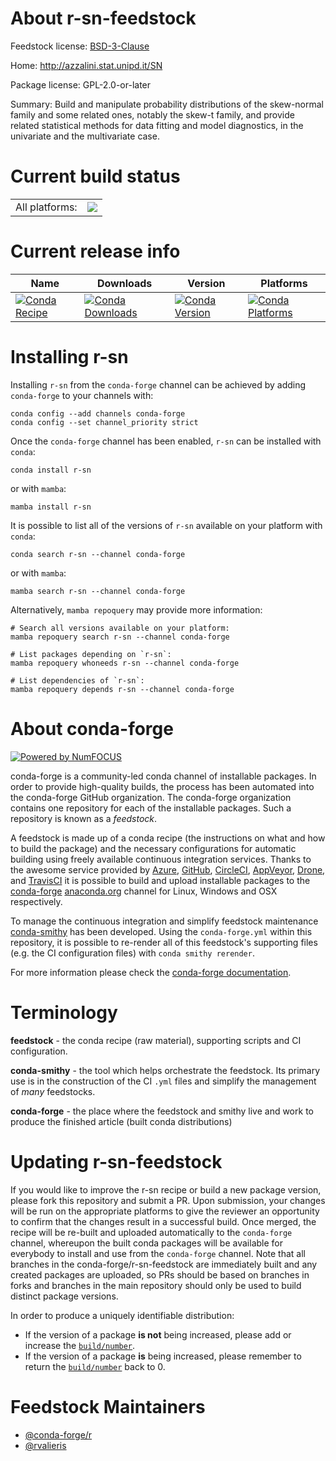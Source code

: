 About r-sn-feedstock
====================

Feedstock license: [BSD-3-Clause](https://github.com/conda-forge/r-sn-feedstock/blob/main/LICENSE.txt)

Home: http://azzalini.stat.unipd.it/SN

Package license: GPL-2.0-or-later

Summary: Build and manipulate probability distributions of the skew-normal family and some related ones, notably the skew-t family, and provide related statistical methods for data fitting and model diagnostics, in the univariate and the multivariate case.

Current build status
====================


<table><tr><td>All platforms:</td>
    <td>
      <a href="https://dev.azure.com/conda-forge/feedstock-builds/_build/latest?definitionId=1633&branchName=main">
        <img src="https://dev.azure.com/conda-forge/feedstock-builds/_apis/build/status/r-sn-feedstock?branchName=main">
      </a>
    </td>
  </tr>
</table>

Current release info
====================

| Name | Downloads | Version | Platforms |
| --- | --- | --- | --- |
| [![Conda Recipe](https://img.shields.io/badge/recipe-r--sn-green.svg)](https://anaconda.org/conda-forge/r-sn) | [![Conda Downloads](https://img.shields.io/conda/dn/conda-forge/r-sn.svg)](https://anaconda.org/conda-forge/r-sn) | [![Conda Version](https://img.shields.io/conda/vn/conda-forge/r-sn.svg)](https://anaconda.org/conda-forge/r-sn) | [![Conda Platforms](https://img.shields.io/conda/pn/conda-forge/r-sn.svg)](https://anaconda.org/conda-forge/r-sn) |

Installing r-sn
===============

Installing `r-sn` from the `conda-forge` channel can be achieved by adding `conda-forge` to your channels with:

```
conda config --add channels conda-forge
conda config --set channel_priority strict
```

Once the `conda-forge` channel has been enabled, `r-sn` can be installed with `conda`:

```
conda install r-sn
```

or with `mamba`:

```
mamba install r-sn
```

It is possible to list all of the versions of `r-sn` available on your platform with `conda`:

```
conda search r-sn --channel conda-forge
```

or with `mamba`:

```
mamba search r-sn --channel conda-forge
```

Alternatively, `mamba repoquery` may provide more information:

```
# Search all versions available on your platform:
mamba repoquery search r-sn --channel conda-forge

# List packages depending on `r-sn`:
mamba repoquery whoneeds r-sn --channel conda-forge

# List dependencies of `r-sn`:
mamba repoquery depends r-sn --channel conda-forge
```


About conda-forge
=================

[![Powered by
NumFOCUS](https://img.shields.io/badge/powered%20by-NumFOCUS-orange.svg?style=flat&colorA=E1523D&colorB=007D8A)](https://numfocus.org)

conda-forge is a community-led conda channel of installable packages.
In order to provide high-quality builds, the process has been automated into the
conda-forge GitHub organization. The conda-forge organization contains one repository
for each of the installable packages. Such a repository is known as a *feedstock*.

A feedstock is made up of a conda recipe (the instructions on what and how to build
the package) and the necessary configurations for automatic building using freely
available continuous integration services. Thanks to the awesome service provided by
[Azure](https://azure.microsoft.com/en-us/services/devops/), [GitHub](https://github.com/),
[CircleCI](https://circleci.com/), [AppVeyor](https://www.appveyor.com/),
[Drone](https://cloud.drone.io/welcome), and [TravisCI](https://travis-ci.com/)
it is possible to build and upload installable packages to the
[conda-forge](https://anaconda.org/conda-forge) [anaconda.org](https://anaconda.org/)
channel for Linux, Windows and OSX respectively.

To manage the continuous integration and simplify feedstock maintenance
[conda-smithy](https://github.com/conda-forge/conda-smithy) has been developed.
Using the ``conda-forge.yml`` within this repository, it is possible to re-render all of
this feedstock's supporting files (e.g. the CI configuration files) with ``conda smithy rerender``.

For more information please check the [conda-forge documentation](https://conda-forge.org/docs/).

Terminology
===========

**feedstock** - the conda recipe (raw material), supporting scripts and CI configuration.

**conda-smithy** - the tool which helps orchestrate the feedstock.
                   Its primary use is in the construction of the CI ``.yml`` files
                   and simplify the management of *many* feedstocks.

**conda-forge** - the place where the feedstock and smithy live and work to
                  produce the finished article (built conda distributions)


Updating r-sn-feedstock
=======================

If you would like to improve the r-sn recipe or build a new
package version, please fork this repository and submit a PR. Upon submission,
your changes will be run on the appropriate platforms to give the reviewer an
opportunity to confirm that the changes result in a successful build. Once
merged, the recipe will be re-built and uploaded automatically to the
`conda-forge` channel, whereupon the built conda packages will be available for
everybody to install and use from the `conda-forge` channel.
Note that all branches in the conda-forge/r-sn-feedstock are
immediately built and any created packages are uploaded, so PRs should be based
on branches in forks and branches in the main repository should only be used to
build distinct package versions.

In order to produce a uniquely identifiable distribution:
 * If the version of a package **is not** being increased, please add or increase
   the [``build/number``](https://docs.conda.io/projects/conda-build/en/latest/resources/define-metadata.html#build-number-and-string).
 * If the version of a package **is** being increased, please remember to return
   the [``build/number``](https://docs.conda.io/projects/conda-build/en/latest/resources/define-metadata.html#build-number-and-string)
   back to 0.

Feedstock Maintainers
=====================

* [@conda-forge/r](https://github.com/orgs/conda-forge/teams/r/)
* [@rvalieris](https://github.com/rvalieris/)

